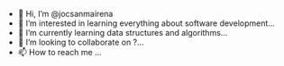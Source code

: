 - 👋 Hi, I’m @jocsanmairena
- 👀 I’m interested in learning everything about software development...
- 🌱 I’m currently learning data structures and algorithms...
- 💞️ I’m looking to collaborate on ?...
- 📫 How to reach me ...
